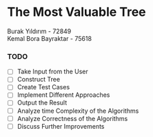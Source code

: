 # The Most Valuable Tree

Burak Yıldırım - 72849
<br>
Kemal Bora Bayraktar - 75618

### TODO
- [ ] Take Input from the User
- [ ] Construct Tree
- [ ] Create Test Cases
- [ ] Implement Different Approaches
- [ ] Output the Result
- [ ] Analyze time Complexity of the Algorithms
- [ ] Analyze Correctness of the Algorithms
- [ ] Discuss Further Improvements